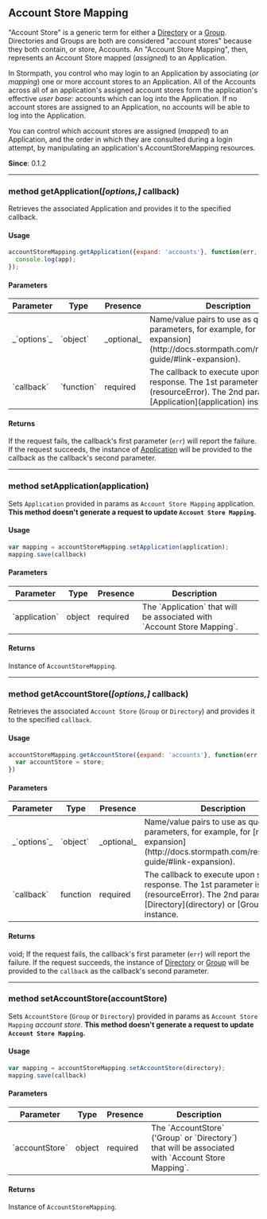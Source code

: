 ## Account Store Mapping

"Account Store" is a generic term for either a [Directory](directory) or a
[Group](group).  Directories and Groups are both are considered "account
stores" because they both contain, or store, Accounts.  An "Account Store
Mapping", then, represents an Account Store mapped (*assigned*) to an
Application.

In Stormpath, you control who may login to an Application by associating (*or
mapping*) one or more account stores to an Application.  All of the Accounts
across all of an application's assigned account stores form the application's
effective *user base*: accounts which can log into the Application.  If no
account stores are assigned to an Application, no accounts will be able to
log into the Application.

You can control which account stores are assigned (*mapped*) to an Application,
and the order in which they are consulted during a login attempt, by
manipulating an application's AccountStoreMapping resources.

**Since**: 0.1.2

---


<a name="getApplication"></a>
### <span class="member">method</span> getApplication(*[options,]* callback)

Retrieves the associated Application and provides it to the specified callback.


#### Usage

```javascript
accountStoreMapping.getApplication({expand: 'accounts'}, function(err, app) {
  console.log(app);
});
```


#### Parameters

<table class="table table-striped table-hover table-curved">
  <thead>
    <tr>
      <th>Parameter</th>
      <th>Type</th>
      <th>Presence</th>
      <th>Description<th>
    </tr>
  </thead>
  <tbody>
    <tr>
      <td>_`options`_</td>
      <td>`object`</td>
      <td>_optional_</td>
      <td>Name/value pairs to use as query parameters, for example, for [resource expansion](http://docs.stormpath.com/rest/product-guide/#link-expansion).</td>
    </tr>
    <tr>
      <td>`callback`</td>
      <td>`function`</td>
      <td>required</td>
      <td>The callback to execute upon server response. The 1st parameter is an [error](resourceError).  The 2nd parameter is an [Application](application) instance.</td>
    </tr>
  </tbody>
</table>


#### Returns

If the request fails, the callback's first parameter (`err`) will report the
failure.  If the request succeeds, the instance of  [Application](application)
will be provided to the callback as the callback's second parameter.

---


<a name="setApplication"></a>
### <span class="member">method</span> setApplication(application)

Sets `Application` provided in params as `Account Store Mapping` application.
**This method doesn't generate a request to update `Account Store Mapping`.**

#### Usage


```javascript
var mapping = accountStoreMapping.setApplication(application);
mapping.save(callback)
```

#### Parameters

<table class="table table-striped table-hover table-curved">
  <thead>
    <tr>
      <th>Parameter</th>
      <th>Type</th>
      <th>Presence</th>
      <th>Description<th>
    </tr>
  </thead>
  <tbody>
    <tr>
      <td>`application`</td>
      <td>object</td>
      <td>required</td>
      <td>The `Application` that will be associated with `Account Store Mapping`.</td>
    </tr>
  </tbody>
</table>

#### Returns

Instance of `AccountStoreMapping`.

---

<a name="getAccountStore"></a>
### <span class="member">method</span> getAccountStore(*[options,]* callback)

Retrieves the associated `Account Store` (`Group` or `Directory`) and provides it to the specified `callback`.

#### Usage


```javascript
accountStoreMapping.getAccountStore({expand: 'accounts'}, function(err, store){
  var accountStore = store;
})

```

#### Parameters

<table class="table table-striped table-hover table-curved">
  <thead>
    <tr>
      <th>Parameter</th>
      <th>Type</th>
      <th>Presence</th>
      <th>Description<th>
    </tr>
  </thead>
  <tbody>
    <tr>
      <td>_`options`_</td>
      <td>`object`</td>
      <td>_optional_</td>
      <td>Name/value pairs to use as query parameters, for example, for [resource expansion](http://docs.stormpath.com/rest/product-guide/#link-expansion).</td>
    </tr>
    <tr>
      <td>`callback`</td>
      <td>function</td>
      <td>required</td>
      <td>The callback to execute upon server response. The 1st parameter is an [error](resourceError).  The 2nd parameter is an [Directory](directory) or [Group](group) instance.</td>
    </tr>
  </tbody>
</table>

#### Returns

void;
If the request fails, the callback's first parameter (`err`) will report the failure.
If the request succeeds, the instance of [Directory](directory) or [Group](group) will
 be provided to the `callback` as the callback's second parameter.

---

<a name="setAccountStore"></a>
### <span class="member">method</span> setAccountStore(accountStore)

Sets `AccountStore` (`Group` or `Directory`) provided in params as `Account Store Mapping`
 *account store*.
**This method doesn't generate a request to update `Account Store Mapping`.**

#### Usage


```javascript
var mapping = accountStoreMapping.setAccountStore(directory);
mapping.save(callback)
```

#### Parameters

<table class="table table-striped table-hover table-curved">
  <thead>
    <tr>
      <th>Parameter</th>
      <th>Type</th>
      <th>Presence</th>
      <th>Description<th>
    </tr>
  </thead>
  <tbody>
    <tr>
      <td>`accountStore`</td>
      <td>object</td>
      <td>required</td>
      <td>The `AccountStore` ('Group` or `Directory`) that will be associated with `Account Store Mapping`.</td>
    </tr>
  </tbody>
</table>

#### Returns

Instance of `AccountStoreMapping`.

